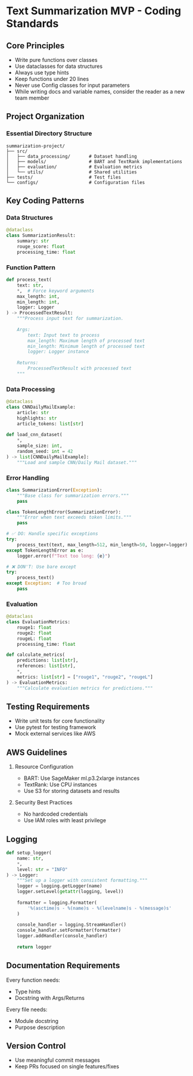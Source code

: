 # Text Summarization MVP - Coding Standards

## Core Principles

- Write pure functions over classes
- Use dataclasses for data structures
- Always use type hints
- Keep functions under 20 lines
- Never use Config classes for input parameters
- While writing docs and variable names, consider the reader as a new team member

## Project Organization

### Essential Directory Structure
```
summarization-project/
├── src/
│   ├── data_processing/       # Dataset handling
│   ├── models/                # BART and TextRank implementations
│   ├── evaluation/            # Evaluation metrics
│   └── utils/                 # Shared utilities
├── tests/                     # Test files
└── configs/                   # Configuration files
```

## Key Coding Patterns

### Data Structures
```python
@dataclass
class SummarizationResult:
    summary: str
    rouge_score: float
    processing_time: float
```

### Function Pattern
```python
def process_text(
    text: str,
    *,  # Force keyword arguments
    max_length: int,
    min_length: int,
    logger: Logger
) -> ProcessedTextResult:
    """Process input text for summarization.
    
    Args:
        text: Input text to process
        max_length: Maximum length of processed text
        min_length: Minimum length of processed text
        logger: Logger instance
    
    Returns:
        ProcessedTextResult with processed text
    """
```

### Data Processing
```python
@dataclass
class CNNDailyMailExample:
    article: str
    highlights: str
    article_tokens: list[str]
    
def load_cnn_dataset(
    *,
    sample_size: int,
    random_seed: int = 42
) -> list[CNNDailyMailExample]:
    """Load and sample CNN/Daily Mail dataset."""
```

### Error Handling
```python
class SummarizationError(Exception):
    """Base class for summarization errors."""
    pass

class TokenLengthError(SummarizationError):
    """Error when text exceeds token limits."""
    pass

# ✅ DO: Handle specific exceptions
try:
    process_text(text, max_length=512, min_length=50, logger=logger)
except TokenLengthError as e:
    logger.error(f"Text too long: {e}")

# ❌ DON'T: Use bare except
try:
    process_text()
except Exception:  # Too broad
    pass
```

### Evaluation
```python
@dataclass
class EvaluationMetrics:
    rouge1: float
    rouge2: float
    rougeL: float
    processing_time: float

def calculate_metrics(
    predictions: list[str],
    references: list[str],
    *,
    metrics: list[str] = ["rouge1", "rouge2", "rougeL"]
) -> EvaluationMetrics:
    """Calculate evaluation metrics for predictions."""
```

## Testing Requirements

- Write unit tests for core functionality
- Use pytest for testing framework
- Mock external services like AWS

## AWS Guidelines

1. Resource Configuration
   - BART: Use SageMaker ml.p3.2xlarge instances
   - TextRank: Use CPU instances
   - Use S3 for storing datasets and results

2. Security Best Practices
   - No hardcoded credentials
   - Use IAM roles with least privilege

## Logging

```python
def setup_logger(
    name: str, 
    *,
    level: str = "INFO"
) -> Logger:
    """Set up a logger with consistent formatting."""
    logger = logging.getLogger(name)
    logger.setLevel(getattr(logging, level))
    
    formatter = logging.Formatter(
        '%(asctime)s - %(name)s - %(levelname)s - %(message)s'
    )
    
    console_handler = logging.StreamHandler()
    console_handler.setFormatter(formatter)
    logger.addHandler(console_handler)
    
    return logger
```

## Documentation Requirements

Every function needs:
- Type hints
- Docstring with Args/Returns

Every file needs:
- Module docstring 
- Purpose description

## Version Control

- Use meaningful commit messages
- Keep PRs focused on single features/fixes

